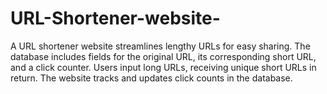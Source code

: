 # URL-Shortener-website-
A URL shortener website streamlines lengthy URLs for easy sharing. The database includes fields for the original URL, its corresponding short URL, and a click counter. Users input long URLs, receiving unique short URLs in return. The website tracks and updates click counts in the database.

